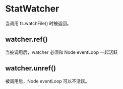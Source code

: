 # StatWatcher 
当调用 fs.watchFile() 时被返回。
## watcher.ref()
当被调用后，watcher 必须和 Node eventLoop 一起活跃
## watcher.unref()
被调用后，Node eventLoop 可以不活跃。